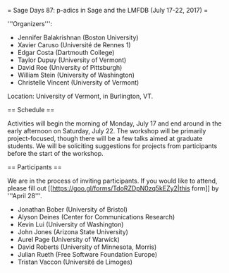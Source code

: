 = Sage Days 87: p-adics in Sage and the LMFDB (July 17-22, 2017) =

'''Organizers''':
 * Jennifer Balakrishnan (Boston University)
 * Xavier Caruso (Université de Rennes 1)
 * Edgar Costa (Dartmouth College)
 * Taylor Dupuy (University of Vermont)
 * David Roe (University of Pittsburgh)
 * William Stein (University of Washington)
 * Christelle Vincent (University of Vermont)

Location: University of Vermont, in Burlington, VT.

== Schedule ==

Activities will begin the morning of Monday, July 17 and end around in the early afternoon on Saturday, July 22.
The workshop will be primarily project-focused, though there will be a few talks aimed at graduate students.  We
will be soliciting suggestions for projects from participants before the start of the workshop.

== Participants ==

We are in the process of inviting participants. 
If you would like to attend, please fill out [[https://goo.gl/forms/TdoRZDpN0zq5kEZy2|this form]] by '''April 28'''. 

 * Jonathan Bober (University of Bristol)
 * Alyson Deines (Center for Communications Research)
 * Kevin Lui (University of Washington)
 * John Jones (Arizona State University)
 * Aurel Page (University of Warwick)
 * David Roberts (University of Minnesota, Morris)
 * Julian Rueth (Free Software Foundation Europe)
 * Tristan Vaccon (Université de Limoges)
